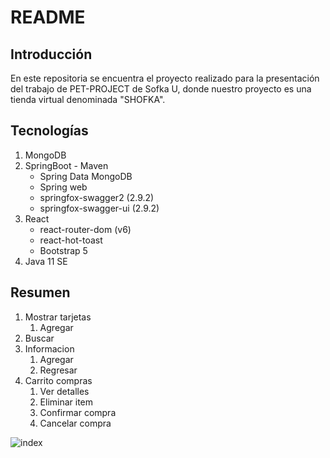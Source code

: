 # README

## Introducción

En este repositoria se encuentra el proyecto realizado para la presentación del trabajo de PET-PROJECT de Sofka U, donde nuestro proyecto es una tienda virtual denominada "SHOFKA".

## Tecnologías 

1. MongoDB
2. SpringBoot - Maven
   * Spring Data MongoDB
   * Spring web
   * springfox-swagger2 (2.9.2)
   * springfox-swagger-ui (2.9.2)
3. React
   * react-router-dom (v6)
   * react-hot-toast
   * Bootstrap 5
4. Java 11 SE

## Resumen

1. Mostrar tarjetas
   1. Agregar
2. Buscar
3. Informacion
   1. Agregar
   2. Regresar
4. Carrito compras
   1. Ver detalles
   2. Eliminar item
   3. Confirmar compra
   4. Cancelar  compra

![index](https://github.com/kevealci/Sofka-ShoppingProject/blob/main/assets/1.gif)



